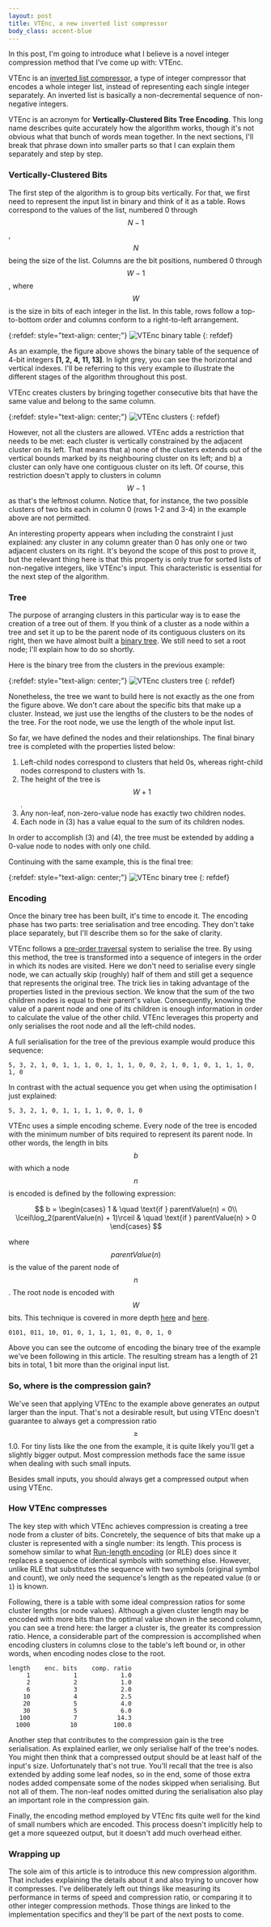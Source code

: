 ```yaml
---
layout: post
title: VTEnc, a new inverted list compressor
body_class: accent-blue
---
```


In this post, I'm going to introduce what I believe is a novel integer compression method that I've come up with: VTEnc.

VTEnc is an [inverted list compressor](http://pages.di.unipi.it/pibiri/papers/inverted_index_compression.pdf), a type of integer compressor that encodes a whole integer list, instead of representing each single integer separately.  An inverted list is basically a non-decremental sequence of non-negative integers.

VTEnc is an acronym for **Vertically-Clustered Bits Tree Encoding**. This long name describes quite accurately how the algorithm works, though it's not obvious what that bunch of words mean together. In the next sections, I'll break that phrase down into smaller parts so that I can explain them separately and step by step.

### Vertically-Clustered Bits

The first step of the algorithm is to group bits vertically. For that, we first need to represent the input list in binary and think of it as a table. Rows correspond to the values of the list, numbered 0 through $$N-1$$, $$N$$ being the size of the list. Columns are the bit positions, numbered 0 through $$W-1$$, where $$W$$ is the size in bits of each integer in the list. In this table, rows follow a top-to-bottom order and columns conform to a right-to-left arrangement.

{:refdef: style="text-align: center;"}
![VTEnc binary table](/assets/images/posts/vtenc-table.png)
{: refdef}

As an example, the figure above shows the binary table of the sequence of 4-bit integers **[1, 2, 4, 11, 13]**. In light grey, you can see the horizontal and vertical indexes. I'll be referring to this very example to illustrate the different stages of the algorithm throughout this post.

VTEnc creates clusters by bringing together consecutive bits that have the same value and belong to the same column.

{:refdef: style="text-align: center;"}
![VTEnc clusters](/assets/images/posts/vtenc-clusters.png)
{: refdef}

However, not all the clusters are allowed. VTEnc adds a restriction that needs to be met: each cluster is vertically constrained by the adjacent cluster on its left. That means that a) none of the clusters extends out of the vertical bounds marked by its neighbouring cluster on its left; and b) a cluster can only have one contiguous cluster on its left. Of course, this restriction doesn't apply to clusters in column $$W-1$$ as that's the leftmost column. Notice that, for instance, the two possible clusters of two bits each in column 0 (rows 1-2 and 3-4) in the example above are not permitted.

An interesting property appears when including the constraint I just explained: any cluster in any column greater than 0 has only one or two adjacent clusters on its right. It's beyond the scope of this post to prove it, but the relevant thing here is that this property is only true for sorted lists of non-negative integers, like VTEnc's input. This characteristic is essential for the next step of the algorithm.

### Tree

The purpose of arranging clusters in this particular way is to ease the creation of a tree out of them. If you think of a cluster as a node within a tree and set it up to be the parent node of its contiguous clusters on its right, then we have almost built a [binary tree](https://en.wikipedia.org/wiki/Binary_tree). We still need to set a root node; I'll explain how to do so shortly.

Here is the binary tree from the clusters in the previous example:

{:refdef: style="text-align: center;"}
![VTEnc clusters tree](/assets/images/posts/vtenc-clusters-tree.png)
{: refdef}

Nonetheless, the tree we want to build here is not exactly as the one from the figure above. We don't care about the specific bits that make up a cluster. Instead, we just use the lengths of the clusters to be the nodes of the tree. For the root node, we use the length of the whole input list.

So far, we have defined the nodes and their relationships. The final binary tree is completed with the properties listed below:

1. Left-child nodes correspond to clusters that held 0s, whereas right-child nodes correspond to clusters with 1s.
2. The height of the tree is $$W+1$$.
3. Any non-leaf, non-zero-value node has exactly two children nodes.
4. Each node in (3) has a value equal to the sum of its children nodes.

In order to accomplish (3) and (4), the tree must be extended by adding a 0-value node to nodes with only one child.

Continuing with the same example, this is the final tree:

{:refdef: style="text-align: center;"}
![VTEnc binary tree](/assets/images/posts/vtenc-binary-tree.png)
{: refdef}

### Encoding

Once the binary tree has been built, it's time to encode it. The encoding phase has two parts: tree serialisation and tree encoding. They don't take place separately, but I'll describe them so for the sake of clarity.

VTEnc follows a [pre-order traversal](https://en.wikipedia.org/wiki/Tree_traversal) system to serialise the tree. By using this method, the tree is transformed into a sequence of integers in the order in which its nodes are visited. Here we don't need to serialise every single node, we can actually skip (roughly) half of them and still get a sequence that represents the original tree. The trick lies in taking advantage of the properties listed in the previous section. We know that the sum of the two children nodes is equal to their parent's value. Consequently, knowing the value of a parent node and one of its children is enough information in order to calculate the value of the other child. VTEnc leverages this property and only serialises the root node and all the left-child nodes.

A full serialisation for the tree of the previous example would produce this sequence:

`5, 3, 2, 1, 0, 1, 1, 1, 0, 1, 1, 1, 0, 0, 2, 1, 0, 1, 0, 1, 1, 1, 0, 1, 0`

In contrast with the actual sequence you get when using the optimisation I just explained:

`5, 3, 2, 1, 0, 1, 1, 1, 1, 0, 0, 1, 0`

VTEnc uses a simple encoding scheme. Every node of the tree is encoded with the minimum number of bits required to represent its parent node. In other words, the length in bits $$b$$ with which a node $$n$$ is encoded is defined by the following expression:

$$
b =
\begin{cases}
  1                                      & \quad \text{if } parentValue(n) = 0\\
  \lceil\log_2(parentValue(n) + 1)\rceil & \quad \text{if } parentValue(n) > 0
\end{cases}
$$

where $$parentValue(n)$$ is the value of the parent node of $$n$$. The root node is encoded with $$W$$ bits. This technique is covered in more depth [here](https://vteromero.github.io/2018/10/06/simple-integer-list-compression.html) and [here](https://vteromero.github.io/2019/03/23/benchmarking-simple-integer-list-compression.html).

`0101, 011, 10, 01, 0, 1, 1, 1, 01, 0, 0, 1, 0`

Above you can see the outcome of encoding the binary tree of the example we've been following in this article. The resulting stream has a length of 21 bits in total, 1 bit more than the original input list.

### So, where is the compression gain?

We've seen that applying VTEnc to the example above generates an output larger than the input. That's not a desirable result, but using VTEnc doesn't guarantee to always get a compression ratio $$\geq$$ 1.0. For tiny lists like the one from the example, it is quite likely you'll get a slightly bigger output. Most compression methods face the same issue when dealing with such small inputs.

Besides small inputs, you should always get a compressed output when using VTEnc.

### How VTEnc compresses

The key step with which VTEnc achieves compression is creating a tree node from a cluster of bits. Concretely, the sequence of bits that make up a cluster is represented with a single number: its length. This process is somehow similar to what [Run-length encoding](https://en.wikipedia.org/wiki/Run-length_encoding) (or RLE) does since it replaces a sequence of identical symbols with something else. However, unlike RLE that substitutes the sequence with two symbols (original symbol and count), we only need the sequence's length as the repeated value (`0` or `1`) is known.

Following, there is a table with some ideal compression ratios for some cluster lengths (or node values). Although a given cluster length may be encoded with more bits than the optimal value shown in the second column, you can see a trend here: the larger a cluster is, the greater its compression ratio. Hence, a considerable part of the compression is accomplished when encoding clusters in columns close to the table's left bound or, in other words, when encoding nodes close to the root.

```
length    enc. bits    comp. ratio
     1            1            1.0
     2            2            1.0
     6            3            2.0
    10            4            2.5
    20            5            4.0
    30            5            6.0
   100            7           14.3
  1000           10          100.0
```

Another step that contributes to the compression gain is the tree serialisation. As explained earlier, we only serialise half of the tree's nodes. You might then think that a compressed output should be at least half of the input's size. Unfortunately that's not true. You'll recall that the tree is also extended by adding some leaf nodes, so in the end, some of those extra nodes added compensate some of the nodes skipped when serialising. But not all of them. The non-leaf nodes omitted during the serialisation also play an important role in the compression gain.

Finally, the encoding method employed by VTEnc fits quite well for the kind of small numbers which are encoded. This process doesn't implicitly help to get a more squeezed output, but it doesn't add much overhead either.

### Wrapping up

The sole aim of this article is to introduce this new compression algorithm. That includes explaining the details about it and also trying to uncover how it compresses. I've deliberately left out things like measuring its performance in terms of speed and compression ratio, or comparing it to other integer compression methods. Those things are linked to the implementation specifics and they'll be part of the next posts to come.

